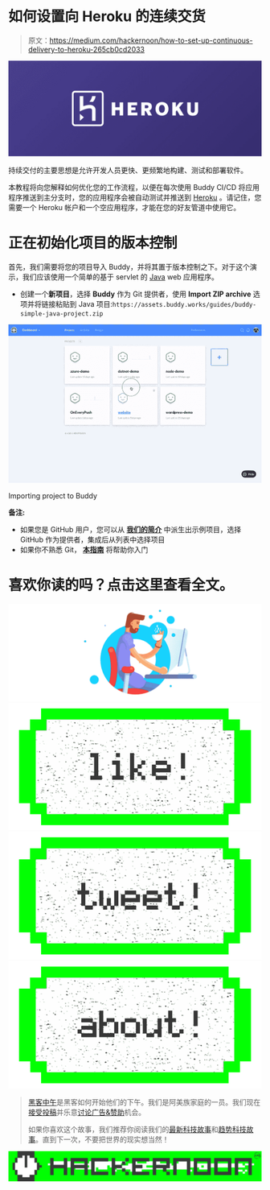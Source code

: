 # 如何设置向 Heroku 的连续交货

> 原文：<https://medium.com/hackernoon/how-to-set-up-continuous-delivery-to-heroku-265cb0cd2033>

![](img/ada96cb1a30b04bad225e22485cc72e7.png)

持续交付的主要思想是允许开发人员更快、更频繁地构建、测试和部署软件。

本教程将向您解释如何优化您的工作流程，以便在每次使用 Buddy CI/CD 将应用程序推送到主分支时，您的应用程序会被自动测试并推送到 [Heroku](https://hackernoon.com/tagged/heroku) 。请记住，您需要一个 Heroku 帐户和一个空应用程序，才能在您的好友管道中使用它。

# 正在初始化项目的版本控制

首先，我们需要将您的项目导入 Buddy，并将其置于版本控制之下。对于这个演示，我们应该使用一个简单的基于 servlet 的 [Java](https://hackernoon.com/tagged/java) web 应用程序。

*   创建一个**新项目**，选择 **Buddy** 作为 Git 提供者，使用
    **Import ZIP archive** 选项并将链接粘贴到 Java 项目:`https://assets.buddy.works/guides/buddy-simple-java-project.zip`

![](img/751ebe32e0a245b0395e4dc9ec6fdb84.png)

Importing project to Buddy

**备注:**

*   如果您是 GitHub 用户，您可以从 [**我们的简介**](https://github.com/buddy-works/simple-java-project) 中派生出示例项目，选择 GitHub 作为提供者，集成后从列表中选择项目
*   如果你不熟悉 Git， [**本指南**](https://buddy.works/guides/first-steps-with-git?utm_source=medium&utm_medium=post&utm_campaign=how-to-set-up-continuous-delivery-to-heroku&utm_content=link) 将帮助你入门

# 喜欢你读的吗？点击这里查看全文。

![](img/237fecb458d889482966108f09dae68f.png)[![](img/50ef4044ecd4e250b5d50f368b775d38.png)](http://bit.ly/HackernoonFB)[![](img/979d9a46439d5aebbdcdca574e21dc81.png)](https://goo.gl/k7XYbx)[![](img/2930ba6bd2c12218fdbbf7e02c8746ff.png)](https://goo.gl/4ofytp)

> [黑客中午](http://bit.ly/Hackernoon)是黑客如何开始他们的下午。我们是阿美族家庭的一员。我们现在[接受投稿](http://bit.ly/hackernoonsubmission)并乐意[讨论广告&赞助](mailto:partners@amipublications.com)机会。
> 
> 如果你喜欢这个故事，我们推荐你阅读我们的[最新科技故事](http://bit.ly/hackernoonlatestt)和[趋势科技故事](https://hackernoon.com/trending)。直到下一次，不要把世界的现实想当然！

![](img/be0ca55ba73a573dce11effb2ee80d56.png)
